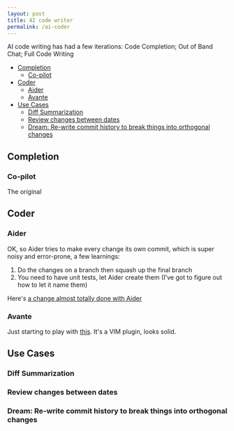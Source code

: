 ```yaml
---
layout: post
title: AI code writer
permalink: /ai-coder
---
```


AI code writing has had a few iterations: Code Completion; Out of Band Chat; Full Code Writing

<!-- prettier-ignore-start -->
<!-- vim-markdown-toc GFM -->

- [Completion](#completion)
    - [Co-pilot](#co-pilot)
- [Coder](#coder)
    - [Aider](#aider)
    - [Avante](#avante)
- [Use Cases](#use-cases)
    - [Diff Summarization](#diff-summarization)
    - [Review changes between dates](#review-changes-between-dates)
    - [Dream: Re-write commit history to break things into orthogonal changes](#dream-re-write-commit-history-to-break-things-into-orthogonal-changes)

<!-- vim-markdown-toc -->
<!-- prettier-ignore-end -->

## Completion

### Co-pilot

The original

## Coder

### Aider

OK, so Aider tries to make every change its own commit, which is super noisy and error-prone, a few learnings:

1. Do the changes on a branch then squash up the final branch
2. You need to have unit tests, let Aider create them (I've got to figure out how to let it name them)

Here's [a change almost totally done with Aider](https://github.com/idvorkin/Settings/commit/234bdca31c4c44b2916de13c5fa858d83cbfe5cf)

### Avante

Just starting to play with [this](https://github.com/yetone/avante.nvim). It's a VIM plugin, looks solid.

## Use Cases

### Diff Summarization

### Review changes between dates

### Dream: Re-write commit history to break things into orthogonal changes
